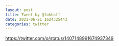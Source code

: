 ```yaml
--- 
layout: post 
title: Tweet by @fokhoff 
date: 2021-06-21 1624325443 
categories: twitter 
--- 
```

https://twitter.com/o/status/1407148991674937349
